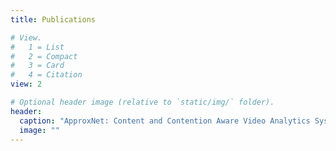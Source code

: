 ```yaml
---
title: Publications

# View.
#   1 = List
#   2 = Compact
#   3 = Card
#   4 = Citation
view: 2

# Optional header image (relative to `static/img/` folder).
header:
  caption: "ApproxNet: Content and Contention Aware Video Analytics System for the Edge."
  image: ""
---
```

